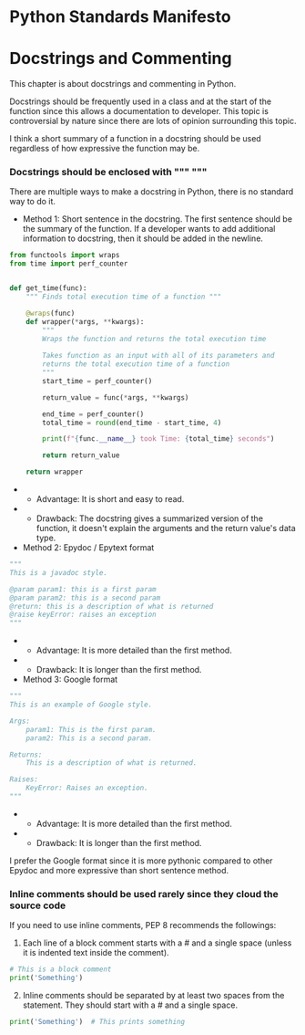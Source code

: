 Python Standards Manifesto
=====================
Docstrings and Commenting
=====================

This chapter is about docstrings and commenting in Python.

Docstrings should be frequently used in a class and at the start of 
the function since this allows a documentation to developer. 
This topic is controversial by nature since there are lots of opinion surrounding this topic. 

I think a short summary of a function in a docstring should be used regardless of how expressive the function may be. 

### Docstrings should be enclosed with """ """ ###

There are multiple ways to make a docstring in Python, there is no standard way to do it.

* Method 1: Short sentence in the docstring. The first sentence should be the summary of the function. If a developer wants to add additional information to docstring, then it should be added in the newline.
```python
from functools import wraps
from time import perf_counter


def get_time(func):
    """ Finds total execution time of a function """

    @wraps(func)
    def wrapper(*args, **kwargs):
        """ 
        Wraps the function and returns the total execution time 
        
        Takes function as an input with all of its parameters and
        returns the total execution time of a function
        """
        start_time = perf_counter()

        return_value = func(*args, **kwargs)

        end_time = perf_counter()
        total_time = round(end_time - start_time, 4)

        print(f"{func.__name__} took Time: {total_time} seconds")

        return return_value

    return wrapper

```
* * Advantage: It is short and easy to read.
* * Drawback: The docstring gives a summarized version of the function, it doesn't explain the arguments and the return value's data type.
* Method 2: Epydoc / Epytext format
```python
"""
This is a javadoc style.

@param param1: this is a first param
@param param2: this is a second param
@return: this is a description of what is returned
@raise keyError: raises an exception
"""
```
* * Advantage: It is more detailed than the first method.
* * Drawback: It is longer than the first method.
* Method 3: Google format
```python
"""
This is an example of Google style.

Args:
    param1: This is the first param.
    param2: This is a second param.

Returns:
    This is a description of what is returned.

Raises:
    KeyError: Raises an exception.
"""
```
* * Advantage: It is more detailed than the first method.
* * Drawback: It is longer than the first method.

I prefer the Google format since it is more pythonic compared to other Epydoc and more expressive than short sentence method.

### Inline comments should be used rarely since they cloud the source code ###

If you need to use inline comments, PEP 8 recommends the followings:
1) Each line of a block comment starts with a # and a single space (unless it is indented text inside the comment).
```python
# This is a block comment
print('Something')
```
2) Inline comments should be separated by at least two spaces from the statement. They should start with a # and a single space.
```python
print('Something')  # This prints something
```
